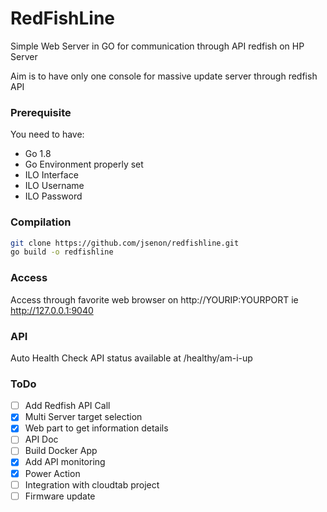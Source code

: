 # RedFishLine

Simple Web Server in GO for communication through API redfish on HP Server

Aim is to have only one console for massive update server through redfish API

### Prerequisite

You need to have:

* Go 1.8
* Go Environment properly set
* ILO Interface
* ILO Username
* ILO Password

### Compilation

```sh
git clone https://github.com/jsenon/redfishline.git
go build -o redfishline
```

### Access

Access through favorite web browser on http://YOURIP:YOURPORT ie http://127.0.0.1:9040


### API

Auto Health Check API status available at /healthy/am-i-up

### ToDo

- [ ] Add Redfish API Call
- [x] Multi Server target selection
- [x] Web part to get information details
- [ ] API Doc
- [ ] Build Docker App
- [x] Add API monitoring
- [x] Power Action
- [ ] Integration with cloudtab project
- [ ] Firmware update
